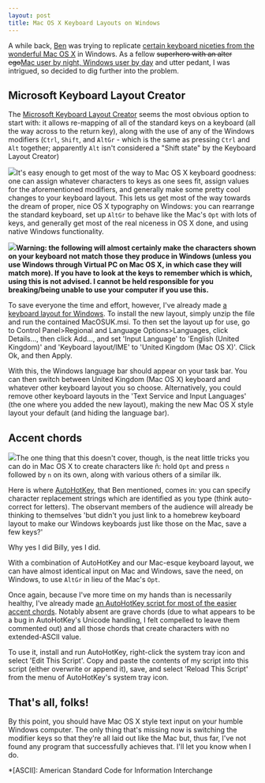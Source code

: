 ```yaml
---
layout: post
title: Mac OS X Keyboard Layouts on Windows
---
```

A while back, [Ben][] was trying to replicate [certain keyboard niceties
from the wonderful Mac OS X][Ben typography] in Windows. As a fellow
<del>superhero with an alter ego</del><ins>Mac user by night, Windows
user by day</ins> and utter pedant, I was intrigued, so decided to dig
further into the problem.

[iBook Keyboard]: /images/posts/mac-os-x-keyboard-layouts-on-windows/keyboard.jpg
[Ben]: http://ben-ward.co.uk/
[Ben typography]: http://ben-ward.co.uk/journal/macosx_typography_on_windows/ "Ben Ward's post on Mac OS X Typography in Windows"

## Microsoft Keyboard Layout Creator

The [Microsoft Keyboard Layout Creator][msklc] seems the most obvious
option to start with: it allows re-mapping of all of the standard keys
on a keyboard (all the way across to the return key), along with the use
of any of the Windows modifiers (`Ctrl`, `Shift`, and `AltGr` - which is
the same as pressing `Ctrl` and `Alt` together; apparently `Alt` isn't
considered a "Shift state" by the Keyboard Layout Creator)

![](/images/posts/mac-os-x-keyboard-layouts-on-windows/option.png)It's
easy enough to get most of the way to Mac OS X keyboard goodness: one
can assign whatever characters to keys as one sees fit, assign values
for the aforementioned modifiers, and generally make some pretty cool
changes to your keyboard layout. This lets us get most of the way
towards the dream of proper, nice OS X typography on Windows: you can
rearrange the standard keyboard, set up `AltGr` to behave like the Mac's
`Opt` with lots of keys, and generally get most of the real niceness in
OS X done, and using native Windows functionality.

![](/images/posts/mac-os-x-keyboard-layouts-on-windows/warning.png)**Warning:
the following will almost certainly make the characters shown on your
keyboard not match those they produce in Windows (unless you use Windows
through Virtual PC on Mac OS X, in which case they will match more). If
you have to look at the keys to remember which is which, using this is
not advised. I cannot be held responsible for you breaking/being unable
to use your computer if you use this.**

To save everyone the time and effort, however, I've already made [a
keyboard layout for Windows][macosuk keyboard]. To install the new
layout, simply unzip the file and run the contained MacOSUK.msi. To then
set the layout up for use, go to Control Panel>Regional and Language
Options>Languages, click Details..., then click Add..., and set 'Input
Language' to 'English (United Kingdom)' and 'Keyboard layout/IME' to
'United Kingdom (Mac OS X)'. Click Ok, and then Apply.

With this, the Windows language bar should appear on your task bar. You
can then switch between United Kingdom (Mac OS X) keyboard and whatever
other keyboard layout you so choose. Alternatively, you could remove
other keyboard layouts in the 'Text Service and Input Languages' (the
one where you added the new layout), making the new Mac OS X style
layout your default (and hiding the language bar).

## Accent chords

![](/images/posts/mac-os-x-keyboard-layouts-on-windows/ntilde.png)The
one thing that this doesn't cover, though, is the neat little tricks you
can do in Mac OS X to create characters like ñ: hold `Opt` and press `n`
followed by `n` on its own, along with various others of a similar ilk.

Here is where [AutoHotKey][], that Ben mentioned, comes in: you can
specify character replacement strings which are identified as you type
(think auto-correct for letters). The observant members of the audience
will already be thinking to themselves 'but didn't you just link to a
homebrew keyboard layout to make our Windows keyboards just like those
on the Mac, save a few keys?'

Why yes I did Billy, yes I did.

With a combination of AutoHotKey and our Mac-esque keyboard layout, we
can have almost identical input on Mac and Windows, save the need, on
Windows, to use `AltGr` in lieu of the Mac's `Opt`.

Once again, because I've more time on my hands than is necessarily
healthy, I've already made [an AutoHotKey script for most of the easier
accent chords][ahk chords]. Notably absent are grave chords (due to what
appears to be a bug in AutoHotKey's Unicode handling, I felt compelled
to leave them commented out) and all those chords that create characters
with no extended-ASCII value.

To use it, install and run AutoHotKey, right-click the system tray icon
and select 'Edit This Script'. Copy and paste the contents of my script
into this script (either overwrite or append it), save, and select
'Reload This Script' from the menu of AutoHotKey's system tray icon.

## That's all, folks!

By this point, you should have Mac OS X style text input on your humble
Windows computer. The only thing that's missing now is switching the
modifier keys so that  they're all laid out like the Mac but, thus far,
I've not found any program that successfully achieves that. I'll let you
know when I do.

[msklc]: http://www.microsoft.com/globaldev/tools/msklc.mspx
[macosuk keyboard]: /files/posts/mac-os-x-keyboard-layouts-on-windows/MacOSUK.zip "Mac OS X keyboard layout for Windows"
[AutoHotKey]: http://www.autohotkey.com/
[ahk chords]: /files/posts/mac-os-x-keyboard-layouts-on-windows/AHKChords.txt "Mac OS X accent chords for AutoHotKey on Windows"

*[ASCII]: American Standard Code for Information Interchange
